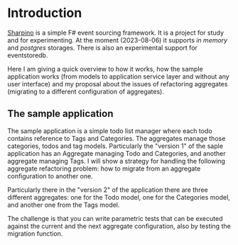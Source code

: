 # Introduction

[Sharpino](https://github.com/tonyx/Micro_ES_FSharp_Lib) is a simple F# event sourcing framework.
It is a project for study and for experimenting.
At the moment (2023-08-06) it supports _in memory_ and _postgres_ storages.
There is also an experimental support for eventstoredb.

Here I am giving a quick overview to how it works, how the sample application works (from models to application service layer and without any user interface) and my proposal about the issues of refactoring aggregates (migrating to a different configuration of aggregates).


## The sample application

The sample application is a simple todo list manager where each todo contains reference to Tags and Categories.
The aggregates manage those categories, todos and tag models.
Particularly the "version 1" of the saple application has an Aggregate managing Todo and Categories, and another aggregate managing Tags.
I will show a strategy for handling the following aggregate refactoring problem: how to migrate from an aggregate configuration to another one.
 
Particularly there in the "version 2" of the application there are three different aggregates: one for the Todo model, one for the Categories model, and another one from the Tags model.

The challenge is that you can write parametric tests that can be executed against the current and the next aggregate configuration, also by testing the migration function.

